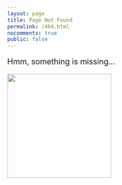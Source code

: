 ```yaml
---
layout: page
title: Page Not Found
permalink: /404.html
nocomments: true
public: false
---
```


<div class="container text-center" >

<p style="font-size:18px">Hmm, something is missing...</p>

</div>

<img class="displayed" src="..\files\hmm.png" height="240">
